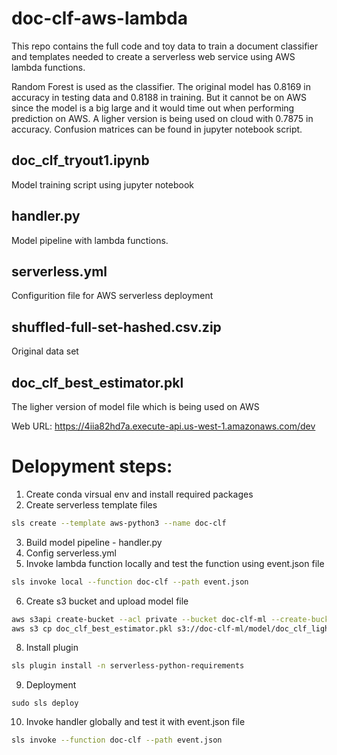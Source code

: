 # doc-clf-aws-lambda
This repo contains the full code and toy data to train a document classifier and templates needed to create a serverless web service using AWS lambda functions.

Random Forest is used as the classifier. The original model has 0.8169 in accuracy in testing data and 0.8188 in training. But it cannot be on AWS since the model is a big large and it would time out when performing prediction on AWS. A ligher version is being used on cloud with 0.7875 in accuracy. Confusion matrices can be found in jupyter notebook script. 

## doc_clf_tryout1.ipynb
Model training script using jupyter notebook

## handler.py
Model pipeline with lambda functions.

## serverless.yml
Configurition file for AWS serverless deployment

## shuffled-full-set-hashed.csv.zip
Original data set

## doc_clf_best_estimator.pkl
The ligher version of model file which is being used on AWS

Web URL: https://4iia82hd7a.execute-api.us-west-1.amazonaws.com/dev


# Delopyment steps:

1. Create conda virsual env and install required packages
2. Create serverless template files
```sh
sls create --template aws-python3 --name doc-clf
```
3. Build model pipeline - handler.py
4. Config serverless.yml
5. Invoke lambda function locally and test the function using event.json file
```sh
sls invoke local --function doc-clf --path event.json
```
6. Create s3 bucket and upload model file
```sh
aws s3api create-bucket --acl private --bucket doc-clf-ml --create-bucket-configuration LocationConstraint=us-west-1
aws s3 cp doc_clf_best_estimator.pkl s3://doc-clf-ml/model/doc_clf_light_model.pkl
```
8. Install plugin
```sh
sls plugin install -n serverless-python-requirements
```
9. Deployment
```
sudo sls deploy
```
10. Invoke handler globally and test it with event.json file
```sh
sls invoke --function doc-clf --path event.json
```
